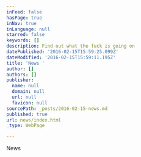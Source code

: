 ```yaml
---
inFeed: false
hasPage: true
inNav: true
inLanguage: null
starred: false
keywords: []
description: Find out what the fuck is going on
datePublished: '2016-02-15T15:59:25.099Z'
dateModified: '2016-02-15T15:59:11.195Z'
title: 'News '
author: []
authors: []
publisher:
  name: null
  domain: null
  url: null
  favicon: null
sourcePath: _posts/2016-02-15-news.md
published: true
url: news/index.html
_type: WebPage

---
```

News